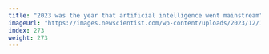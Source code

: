 ```yaml
---
title: "2023 was the year that artificial intelligence went mainstream"
imageUrl: "https://images.newscientist.com/wp-content/uploads/2023/12/12141558/SEI_182878822.jpg?width=788"
index: 273
weight: 273
---
```

